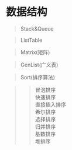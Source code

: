 数据结构
====

> Stack&Queue

> ListTable

> Matrix(矩阵)

> GenList(广义表)

> Sort(排序算法)

>> 冒泡排序  <br>
>> 快速排序 <br>
>> 直接插入排序 <br>
>> 希尔排序 <br>
>> 选择排序 <br>
>> 归并排序 <br>
>> 基数排序 <br>
>> 堆排序 <br>